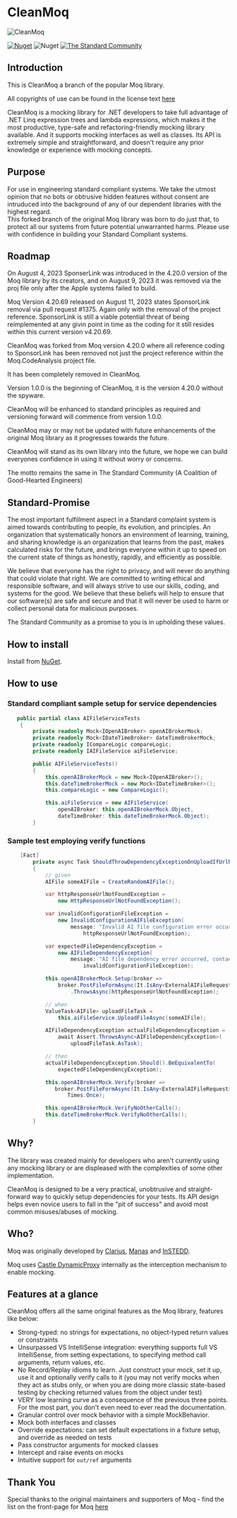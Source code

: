 # CleanMoq

![CleanMoq](https://raw.githubusercontent.com/hassanhabib/CleanMoq/e52332d5f3a991a7827f8133bb8a95c057753a68/assets/img/cleanmoq_git_logo.png)

[![Nuget](https://img.shields.io/nuget/v/CleanMoq?logo=nuget&style=default)](https://www.nuget.org/packages/CleanMoq)
![Nuget](https://img.shields.io/nuget/dt/CleanMoq?logo=nuget&style=default&color=blue&label=Downloads)
[![The Standard Community](https://img.shields.io/discord/934130100008538142?style=default&color=%237289da&label=The%20Standard%20Community&logo=Discord)](https://discord.gg/vdPZ7hS52X)


## Introduction
This is CleanMoq a branch of the popular Moq library.

All copyrights of use can be found in the  license text [here](https://github.com/hassanhabib/CleanMoq/blob/main/License.txt)

CleanMoq is a mocking library for .NET developers to take full advantage of .NET Linq expression trees and lambda expressions, which makes it the most productive, type-safe and refactoring-friendly mocking library available. And it supports mocking interfaces as well as classes. Its API is extremely simple and straightforward, and doesn't require any prior knowledge or experience with mocking concepts.

## Purpose
For use in engineering standard compliant systems.
We take the utmost opinion that no bots or obtrusive hidden features without consent are intruduced into the background of any of our dependent libraries with the highest regard.  
This forked branch of the original Moq library was born to do just that, to protect all our systems from future potential unwarranted harms.
Please use with confidence in building your Standard Compliant systems.

## Roadmap
On August 4, 2023 SponserLink was introduced in the 4.20.0 version of the Moq library by its creators, and on August 9, 2023 it was removed via the proj file only after the Apple systems failed to build.

Moq Version 4.20.69 released on August 11, 2023 states SponsorLink removal via pull request #1375.  Again only with the removal of the project reference. SponsorLink is still a viable potential threat of being reimplemented at any givin point in time as the coding for it still resides within this current version v4.20.69.

CleanMoq was forked from Moq version 4.20.0 where all reference coding to SponsorLink has been removed not just the project reference within the Moq.CodeAnalysis project file. 

It has been completely removed in CleanMoq.

Version 1.0.0 is the beginning of CleanMoq, it is the version 4.20.0 without the spyware.

CleanMoq will be enhanced to standard principles as required and versioning forward will commence from version 1.0.0. 

CleanMoq may or may not be updated with future enhancements of the original Moq library as it progresses towards the future. 

CleanMoq will stand as its own library into the future, we hope we can build everyones confidence in using it without worry or concerns. 

The motto remains the same in The Standard Community (A Coalition of Good-Hearted Engineers)

## Standard-Promise
The most important fulfillment aspect in a Standard complaint system is aimed towards contributing to people, its evolution, and principles.
An organization that systematically honors an environment of learning, training, and sharing knowledge is an organization that learns from the past, makes calculated risks for the future, 
and brings everyone within it up to speed on the current state of things as honestly, rapidly, and efficiently as possible. 
 
We believe that everyone has the right to privacy, and will never do anything that could violate that right.
We are committed to writing ethical and responsible software, and will always strive to use our skills, coding, and systems for the good.
We believe that these beliefs will help to ensure that our software(s) are safe and secure and that it will never be used to harm or collect personal data for malicious purposes.
 
The Standard Community as a promise to you is in upholding these values.

## How to install
Install from [NuGet](http://nuget.org/packages/CleanMoq).

## How to use
### Standard compliant sample setup for service dependencies
```csharp
   public partial class AIFileServiceTests
    {
        private readonly Mock<IOpenAIBroker> openAIBrokerMock;
        private readonly Mock<IDateTimeBroker> dateTimeBrokerMock;
        private readonly ICompareLogic compareLogic;
        private readonly IAIFileService aiFileService;

        public AIFileServiceTests()
        {
            this.openAIBrokerMock = new Mock<IOpenAIBroker>();
            this.dateTimeBrokerMock = new Mock<IDateTimeBroker>();
            this.compareLogic = new CompareLogic();

            this.aiFileService = new AIFileService(
                openAIBroker: this.openAIBrokerMock.Object,
                dateTimeBroker: this.dateTimeBrokerMock.Object);
        }
```

### Sample test employing verify functions 

```csharp
    [Fact]
        private async Task ShouldThrowDependencyExceptionOnUploadIfUrlNotFoundAsync()
        {
            // given
            AIFile someAIFile = CreateRandomAIFile();

            var httpResponseUrlNotFoundException =
                new HttpResponseUrlNotFoundException();

            var invalidConfigurationFileException =
                new InvalidConfigurationAIFileException(
                    message: "Invalid AI file configuration error occurred, contact support.",
                        httpResponseUrlNotFoundException);

            var expectedFileDependencyException =
                new AIFileDependencyException(
                    message: "AI file dependency error occurred, contact support.",
                        invalidConfigurationFileException);

            this.openAIBrokerMock.Setup(broker =>
                broker.PostFileFormAsync(It.IsAny<ExternalAIFileRequest>()))
                    .ThrowsAsync(httpResponseUrlNotFoundException);

            // when
            ValueTask<AIFile> uploadFileTask =
                this.aiFileService.UploadFileAsync(someAIFile);

            AIFileDependencyException actualFileDependencyException =
                await Assert.ThrowsAsync<AIFileDependencyException>(
                    uploadFileTask.AsTask);

            // then
            actualFileDependencyException.Should().BeEquivalentTo(
                expectedFileDependencyException);

            this.openAIBrokerMock.Verify(broker =>
               broker.PostFileFormAsync(It.IsAny<ExternalAIFileRequest>()),
                   Times.Once);

            this.openAIBrokerMock.VerifyNoOtherCalls();
            this.dateTimeBrokerMock.VerifyNoOtherCalls();
        }

```

## Why?

The library was created mainly for developers who aren't currently using any mocking library or are displeased with the complexities of some other implementation.

CleanMoq is designed to be a very practical, unobtrusive and straight-forward way to quickly setup dependencies for your tests. Its API design helps even novice users to fall in the "pit of success" and avoid most common misuses/abuses of mocking.

## Who?

Moq was originally developed by [Clarius](http://www.clariusconsulting.net), [Manas](http://www.manas.com.ar) and [InSTEDD](http://www.instedd.org).

Moq uses [Castle DynamicProxy](http://www.castleproject.org/projects/dynamicproxy/) internally as the interception mechanism to enable mocking.

## Features at a glance
CleanMoq offers all the same original features as the Moq library, features like below:
* Strong-typed: no strings for expectations, no object-typed return values or constraints
* Unsurpassed VS IntelliSense integration: everything supports full VS IntelliSense, from setting expectations, to specifying method call arguments, return values, etc.
* No Record/Replay idioms to learn. Just construct your mock, set it up, use it and optionally verify calls to it (you may not verify mocks when they act as stubs only, or when you are doing more classic state-based testing by checking returned values from the object under test)
* VERY low learning curve as a consequence of the previous three points. For the most part, you don't even need to ever read the documentation.
* Granular control over mock behavior with a simple MockBehavior.
* Mock both interfaces and classes
* Override expectations: can set default expectations in a fixture setup, and override as needed on tests
* Pass constructor arguments for mocked classes
* Intercept and raise events on mocks
* Intuitive support for ```out/ref``` arguments

## Thank You
Special thanks to the original maintainers and supporters of Moq - find the list on the front-page for Moq [here](https://github.com/moq/moq)
